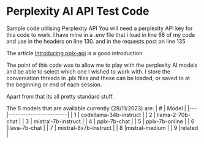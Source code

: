 # Perplexity AI API Test Code
Sample code utilising Perplexity API
You will need a perplexity API key for this code to work. I have mine in a .env file that i load in line 68 of my code and use in the headers on line 130. and in the requests.post on line 135

The article [Introducing pplx-api](https://blog.perplexity.ai/blog/introducing-pplx-api) is a good introduction

The point of this code was to allow me to play with the perplexity AI models and be able to select which one I wished to work with.
I store the conversation threads in .plx files and these can be loaded, or saved to at the beginning or end of each session.

Apart from that its all pretty standard stuff. 

The 5 models that are available currently (28/11/2023) are:
| # | Model                  |
|---|------------------------|
| 1 | codellama-34b-instruct |
| 2 | llama-2-70b-chat       |
| 3 | mistral-7b-instruct    |
| 4 | pplx-7b-chat           |
| 5 | pplx-7b-online         |
| 6 |llava-7b-chat           |
| 7 | mixtral-8x7b-instruct  |
| 8 |mistral-medium          |
| 9 |related                 |
